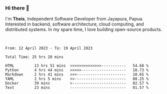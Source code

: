 ### Hi there 👋

I'm <b>Theis</b>, Independent Software Developer from Jayapura, Papua. Interested in backend, software architecture, cloud computing, and distributed systems. In my spare time, I love building open-source products.

<br>

 
 <!--START_SECTION:waka-->

```text
From: 12 April 2023 - To: 19 April 2023

Total Time: 25 hrs 20 mins

HTML         13 hrs 51 mins  >>>>>>>>>>>>>>-----------   54.68 %
Python       4 hrs 44 mins   >>>>>--------------------   18.73 %
Markdown     2 hrs 41 mins   >>>----------------------   10.65 %
YAML         2 hrs 5 mins    >>-----------------------   08.25 %
Docker       39 mins         >------------------------   02.57 %
Text         23 mins         -------------------------   01.57 %
```

<!--END_SECTION:waka-->
